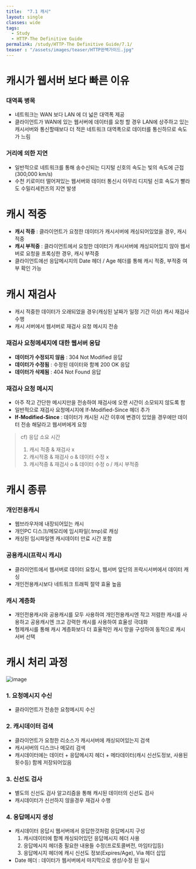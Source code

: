 ```yaml
---
title:  "7.1 캐시"
layout: single
classes: wide
tags:
  - Study
  - HTTP-The Definitive Guide
permalink: /study/HTTP-The Definitive Guide/7.1/
teaser : "/assets/images/teaser/HTTP완벽가이드.jpg"
---
```

# 캐시가 웹서버 보다 빠른 이유
### 대역폭 병목
* 네트워크는 WAN 보다 LAN 에 더 넓은 대역폭 제공
* 클라이언트가 WAN에 있는 웹서버에 데이터를 요청 할 경우 LAN에 상주하고 있는 캐시서버와 통신할때보다 더 적은 네트워크 대역폭으로 데이터를 통신하므로 속도가 느림

### 거리에 의한 지연
* 일반적으로 네트워크를 통해 송수신되는 디지털 신호의 속도는 빛의 속도에 근접(300,000 km/s)
* 수천 키로미터 떨어져있는 웹서버와 데이터 통신시 아무리 디지털 신호 속도가 빨라도 수밀리세컨즈의 지연 발생

# 캐시 적중
* **캐시 적중** : 클라이언트가 요청한 데이터가 캐시서버에 캐싱되어있었을 경우, 캐시 적중
* **캐시 부적중** : 클라이언트에서 요청한 데이터가 캐시서버에 캐싱되어있지 않아 웹서버로 요청을 프록싱한 경우, 캐시 부적중
* 클라이언트에선 응답메시지의 Date 헤더 / Age 헤더를 통해 캐시 적중, 부적중 여부 확인 가능

# 캐시 재검사
* 캐시 적중한 데이터가 오래되었을 경우(캐싱된 날짜가 일정 기간 이상) 캐시 재검사 수행
* 캐시 서버에서 웹서버로 재검사 요청 메시지 전송

### 재검사 요청메세지에 대한 웹서버 응답
* **데이터가 수정되지 않음** :  304 Not Modified 응답
* **데이터가 수정됨** : 수정된 데이터와 함꼐 200 OK 응답
* **데이터가 삭제됨** : 404 Not Found 응답

### 재검사 요청 메시지
* 아주 작고 간단한 메시지만을 전송하여 재검사에 오랜 시간이 소모되지 않도록 함
* 일반적으로 재검사 요청메시지에 If-Modified-Since 헤더 추가
* **If-Modified-Since** : 데이터가 캐시된 시간 이후에 변경이 있었을 경우에만 데이터 전송 해달라고 웹서버에게 요청

> cf) 응답 소요 시간
> 1. 캐시 적중 & 재검사 x
> 2. 캐시적중 & 재검사 o & 데이터 수정 x
> 3. 캐시적중 & 재검사 o & 데이터 수정 o / 캐시 부적중

# 캐시 종류
### 개인전용캐시
* 웹브라우저에 내장되어있는 캐시
* 개인PC 디스크/메모리에 임시파일(.tmp)로 캐싱
* 캐싱된 임시파일엔 캐시데이터 만료 시간 포함
### 공용캐시(프락시 캐시)
* 클라이언트에서 웹서버로 데이터 요청시, 웹서버 앞단의 프락시서버에서 데이터 캐싱
* 개인전용캐시보다 네트워크 트래픽 절약 효율 높음
### 캐시 계층화
* 개인전용캐시와 공용캐시를 모두 사용하여 개인전용캐시엔 작고 저렴한 캐시를 사용하고 공용캐시엔 크고 강력한 캐시를 사용하여 효율성 극대화
* 형제캐시를 통해 캐시 계층화보다 더 효율적인 캐시 망을 구성하여 동적으로 캐시 서버 선택

# 캐시 처리 과정
![image](https://media.oss.navercorp.com/user/13474/files/e75f1e00-8af2-11e9-9904-d56bac5fc3f0)

### 1. 요청메시지 수신
* 클라이언트가 전송한 요청메시지 수신

### 2. 캐시데이터 검색
* 클라이언트가 요청한 리소스가 캐시서버에 캐싱되어있는지 검색
* 캐시서버의 디스크나 메모리 검색
* 캐시데이터에는 데이터 + 응답메시지 헤더 + 메타데이터(캐시 신선도정보, 사용된 횟수등) 함께 저장되어있음

### 3. 신선도 검사
* 별도의 신선도 검사 알고리즘을 통해 캐시된 데이터의 신선도 검사
* 캐시데이터가 신선하지 않을경우 재검사 수행

### 4. 응답메시지 생성
* 캐시데이터 응답시 웹서버에서 응답한것처럼 응답메시지 구성
   1. 캐시데이터에 함께 캐싱되어있던 응답메시지 헤더 사용
   2. 응답메시지 헤더중 필요한 내용들 수정(프로토콜버전, 마임타입등)
   3. 응답메시지 헤더에 캐시 신선도 정보(Expires/Age), Via 헤더 삽입
* Date 헤더 : 데이터가 웹서버에서 마지막으로 생성/수정 된 일시
<!--stackedit_data:
eyJoaXN0b3J5IjpbNTc1NTgyNjY3XX0=
-->